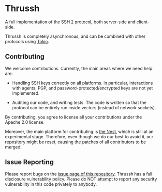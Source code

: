# Thrussh

A full implementation of the SSH 2 protocol, both server-side and client-side.

Thrussh is completely asynchronous, and can be combined with other protocols using [Tokio](//tokio.rs).

## Contributing

We welcome contributions. Currently, the main areas where we need help are:

- Handling SSH keys correctly on all platforms. In particular, interactions with agents, PGP, and password-protected/encrypted keys are not yet implemented.

- Auditing our code, and writing tests. The code is written so that the protocol can be entirely run inside vectors (instead of network sockets).

By contributing, you agree to license all your contributions under the Apache 2.0 license.

Moreover, the main platform for contributing is [the Nest](//nest.pijul.com/pijul/thrussh), which is still at an experimental stage. Therefore, even though we do our best to avoid it, our repository might be reset, causing the patches of all contributors to be merged.


## Issue Reporting

Please report bugs on the [issue page of this repository](//nest.pijul.com/pijul/thrussh).
Thrussh has a full disclosure vulnerability policy.
Please do NOT attempt to report any security vulnerability in this code privately to anybody.
